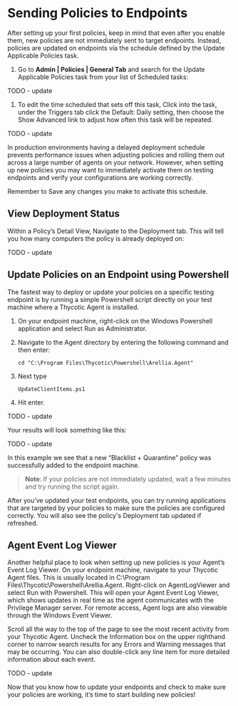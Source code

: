 [title]: # (Sending Policies to Endpoints)
[tags]: # (Application Control,Policy,Endpoints)
[priority]: # (4003)
# Sending Policies to Endpoints

After setting up your first policies, keep in mind that even after you enable them, new policies are not immediately sent to target endpoints. Instead, policies are updated on endpoints via the schedule defined by the Update Applicable Policies task.

1. Go to __Admin | Policies | General Tab__ and search for the Update Applicable Policies task from your list of Scheduled tasks:

TODO - update <User-added image>

1. To edit the time scheduled that sets off this task, Click into the task, under the Triggers tab click the Default: Daily setting, then choose the Show Advanced link to adjust how often this task will be repeated.

TODO - update <User-added image>

In production environments having a delayed deployment schedule prevents performance issues when adjusting policies and rolling them out across a large number of agents on your network. However, when setting up new policies you may want to immediately activate them on testing endpoints and verify your configurations are working correctly. 

Remember to Save any changes you make to activate this schedule.

## View Deployment Status

Within a Policy’s Detail View, Navigate to the Deployment tab. This will tell you how many computers the policy is already deployed on:

TODO - update <User-added image>

## Update Policies on an Endpoint using Powershell

The fastest way to deploy or update your policies on a specific testing endpoint is by running a simple Powershell script directly on your test machine where a Thycotic Agent is installed.

1. On your endpoint machine, right-click on the Windows Powershell application and select Run as Administrator.
1. Navigate to the Agent directory by entering the following command and then enter:

   ```shell
   cd "C:\Program Files\Thycotic\Powershell\Arellia.Agent"
   ```

1. Next type

   ```shell
   UpdateClientItems.ps1
   ```

1. Hit enter.

TODO - update <User-added image>

Your results will look something like this:

TODO - update <User-added image>

In this example we see that a new “Blacklist + Quarantine” policy was successfully added to the endpoint machine.

>**Note**:
>If your policies are not immediately updated, wait a few minutes and try running the script again.

After you’ve updated your test endpoints, you can try running applications that are targeted by your policies to make sure the policies are configured correctly. You will also see the policy's Deployment tab updated if refreshed.

## Agent Event Log Viewer
Another helpful place to look when setting up new policies is your Agent’s Event Log Viewer. On your endpoint machine, navigate to your Thycotic Agent files. This is usually located in C:\Program Files\Thycotic\Powershell\Arellia.Agent. Right-click on AgentLogViewer and select Run with Powershell.  This will open your Agent Event Log Viewer, which shows updates in real time as the agent communicates with the Privilege Manager server. For remote access, Agent logs are also viewable through the Windows Event Viewer.

Scroll all the way to the top of the page to see the most recent activity from your Thycotic Agent. Uncheck the Information box on the upper righthand corner to narrow search results for any Errors and Warning messages that may be occurring. You can also double-click any line item for more detailed information about each event.

TODO - update <User-added image>

Now that you know how to update your endpoints and check to make sure your policies are working, it’s time to start building new policies!
